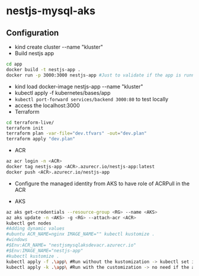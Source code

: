 # nestjs-mysql-aks

## Configuration

- kind create cluster --name "kluster"
- Build nestjs app

```bash
cd app
docker build -t nestjs-app .
docker run -p 3000:3000 nestjs-app #Just to validate if the app is running
```

- kind load docker-image nestjs-app --name "kluster"
- kubectl apply -f kubernetes/bases/app
- `kubectl port-forward services/backend 3000:80` to test locally
- access the localhost:3000
- Terraform

```bash
cd terraform-live/
terraform init
terraform plan -var-file="dev.tfvars" -out="dev.plan"
terraform apply "dev.plan"
```

- ACR

```bash
az acr login -n <ACR>
docker tag nestjs-app <ACR>.azurecr.io/nestjs-app:latest
docker push <ACR>.azurecr.io/nestjs-app
```

- Configure the managed identity from AKS to have role of ACRPull in the ACR

- AKS

```bash
az aks get-credentials --resource-group <RG> --name <AKS>
az aks update -n <AKS> -g <RG> --attach-acr <ACR>
kubectl get nodes
#Adding dynamic values
#ubuntu ACR_NAME=nginx IMAGE_NAME="" kubectl kustomize .
#windows
#$Env:ACR_NAME= "nestjsmysqlaksdevacr.azurecr.io"
#$Env:IMAGE_NAME="nestjs-app"
#kubectl kustomize .
kubectl apply -f .\app\ #Run without the kustomization -> kubectl set image deployment.apps/nestjs nestjs=<ACR>.azurecr.io/nestjs-app:latest
kubectl apply -k .\app\ #Run with the customization -> no need if the apply -f was performed
```
